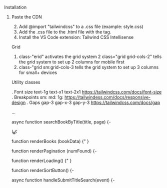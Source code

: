 Installation

1. Paste the CDN <script> tag from the Tailwind website into the <head> of the .html file. https://tailwindcss.com/docs/installation/play-cdn

|<script src-"https://cdn.jsdelivr.net/npm/@tailwindcss/browser@4"></script>

2. Add @import "tailwindcss" to a .css file (example: style.css)
3. Add the .css file to the .html file with the <link> tag.

<link href="style.css" rel="stylesheet" />

4. Install the VS Code extension: Tailwind CSS Intellisense

Grid

1. class-"erid" activates the grid system
2 class="grid grid-cols-2" tells the grid system to set up 2 columns for mobile first
3. class-"grid sm:grid-cols-3 tells the grid system to set up 3 columns for small+ devices

Utility classes

. Font size text-1g text-x1 text-2x1 https://tailwindcss.com/docs/font-size
. Breakpoints sm: md: 1g: https://tailwindess.com/docs/responsive-design
. Gaps gap-3 gap-x-3 gap-y-3 https://tailwindcss.com/docs/gap

...



async function searchBookByTitle(title, page) {-

كها

function renderBooks (bookData) {"
}

function renderPagination (numFound) {-

function renderLoading() {"
}

function renderSortButton() {-

async function handleSubmitTitleSearch(event) {-
